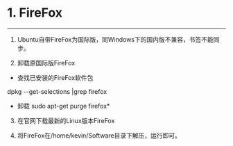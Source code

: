 # 1. FireFox
----------

1. Ubuntu自带FireFox为国际版，同Windows下的国内版不兼容，书签不能同步。

2. 卸载原国际版FireFox

* 查找已安装的FireFox软件包

dpkg --get-selections |grep firefox

* 卸载
sudo apt-get purge firefox*

3. 在官网下载最新的Linux版本FireFox

4. 将FireFox在/home/kevin/Software目录下解压，运行即可。

